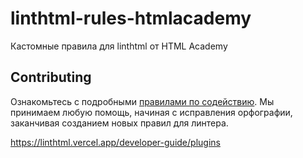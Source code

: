 # linthtml-rules-htmlacademy
Кастомные правила для linthtml от HTML Academy

## Contributing
Ознакомьтесь с подробными [правилами по содействию](./docs/CONTRIBUTING.md). Мы принимаем любую помощь, начиная с исправления орфографии, заканчивая созданием новых правил для линтера.

https://linthtml.vercel.app/developer-guide/plugins
